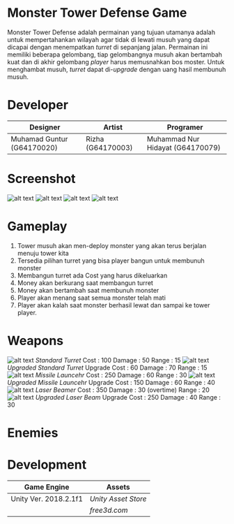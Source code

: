 # Monster Tower Defense Game

Monster Tower Defense adalah permainan yang tujuan utamanya adalah untuk mempertahankan wilayah agar tidak di lewati musuh yang dapat dicapai dengan menempatkan *turret* di sepanjang jalan. Permainan ini memiliki beberapa gelombang, tiap gelombangnya musuh akan bertambah kuat dan di akhir gelombang *player* harus memusnahkan bos moster. Untuk menghambat musuh, *turret* dapat di-*upgrade* dengan uang hasil membunuh musuh.

# Developer
| Designer | Artist | Programer |
| ------ | ------ | ------ | 
| Muhamad Guntur (G64170020) | Rizha (G64170003) | Muhammad Nur Hidayat (G64170079) |

# Screenshot

![alt text](https://github.com/MGunturG/Monster-Tower-Defense-Game/blob/master/TowerDefenseTutorial/Screenshot/1.PNG "Gambar 1")
![alt text](https://github.com/MGunturG/Monster-Tower-Defense-Game/blob/master/TowerDefenseTutorial/Screenshot/2.PNG "Gambar 2")
![alt text](https://github.com/MGunturG/Monster-Tower-Defense-Game/blob/master/TowerDefenseTutorial/Screenshot/3.PNG "Gambar 3")
![alt text](https://github.com/MGunturG/Monster-Tower-Defense-Game/blob/master/TowerDefenseTutorial/Screenshot/4.PNG "Gambar 4")

# Gameplay
1. Tower musuh akan men-deploy monster yang akan terus berjalan menuju tower kita
2. Tersedia pilihan turret yang bisa player bangun untuk membunuh monster
3. Membangun turret ada Cost yang harus dikeluarkan 
4. Money akan berkurang saat membangun turret
5. Money akan bertambah saat membunuh monster
6. Player akan menang saat semua monster telah mati
7. Player akan kalah saat monster berhasil lewat dan sampai ke tower player.

# Weapons
![alt text](TowerDefenseTutorial/Assets/Icons/LaserBeamerIcon.png "Weapon 1")
*Standard Turret*
Cost : 100
Damage : 50
Range : 15
![alt text](https://github.com/MGunturG/Monster-Tower-Defense-Game/blob/master/TowerDefenseTutorial/Screenshot/1.PNG "Gambar 1")
*Upgraded Standard Turret*
Upgrade Cost : 60
Damage : 70
Range : 15
![alt text](https://github.com/MGunturG/Monster-Tower-Defense-Game/TowerDefenseTutorial/Assets/Icons/MissileLauncherIcon.png "Weapon 1")
*Missile Launcehr*
Cost : 250
Damage : 60
Range : 30
![alt text](https://github.com/MGunturG/Monster-Tower-Defense-Game/blob/master/TowerDefenseTutorial/Screenshot/1.PNG "Gambar 1")
*Upgraded Missile Launcehr*
Upgrade Cost : 150
Damage : 60
Range : 40
![alt text](https://github.com/MGunturG/Monster-Tower-Defense-Game/TowerDefenseTutorial/Assets/Icons/LaserBeamerIcon.png "Weapon 1")
*Laser Beamer*
Cost : 350
Damage : 30 (overtime)
Range : 20
![alt text](https://github.com/MGunturG/Monster-Tower-Defense-Game/blob/master/TowerDefenseTutorial/Screenshot/1.PNG "Gambar 1")
*Upgraded Laser Beam*
Upgrade Cost : 250
Damage : 40
Range : 30

# Enemies



# Development
| Game Engine | Assets |
| ----------- | ------ |
| Unity Ver. 2018.2.1f1 | *Unity Asset Store* |
| | *free3d.com* |
